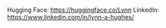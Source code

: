 
Hugging Face: https://huggingface.co/Lynn
LinkedIn: https://www.linkedin.com/in/lynn-a-hughes/

<!---
LynnAnalytics/LynnAnalytics is a ✨ special ✨ repository because its `README.md` (this file) appears on your GitHub profile.
You can click the Preview link to take a look at your changes.
--->
